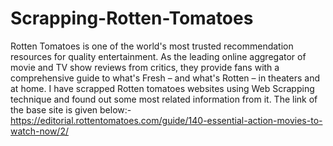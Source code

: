 # Scrapping-Rotten-Tomatoes
Rotten Tomatoes is one of the world's most trusted recommendation resources for quality entertainment. As the leading online aggregator of movie and TV show reviews from critics, they provide fans with a comprehensive guide to what's Fresh – and what's Rotten – in theaters and at home. I have scrapped Rotten tomatoes websites using Web Scrapping technique and found out some most related information from it.
The link of the base site is given below:-
https://editorial.rottentomatoes.com/guide/140-essential-action-movies-to-watch-now/2/
